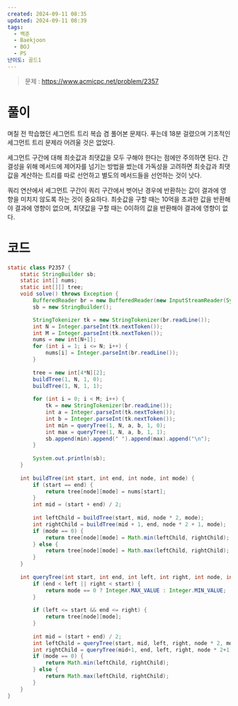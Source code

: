 ```yaml
---
created: 2024-09-11 08:35
updated: 2024-09-11 08:39
tags:
  - 백준
  - Baekjoon
  - BOJ
  - PS
난이도: 골드1
---
```

> 문제 : https://www.acmicpc.net/problem/2357

# 풀이
며칠 전 학습했던 세그먼트 트리 복습 겸 풀어본 문제다.
푸는데 18분 걸렸으며 기초적인 세그먼트 트리 문제라 어려울 것은 없었다.

세그먼트 구간에 대해 최솟값과 최댓값을 모두 구해야 한다는 점에만 주의하면 된다.
간결성을 위해 메서드에 제어자를 넘기는 방법을 썼는데 가독성을 고려하면 최솟갑과 최댓값을 계산하는 트리를 따로 선언하고 별도의 메서드들을 선언하는 것이 낫다.

쿼리 연산에서 세그먼트 구간이 쿼리 구간에서 벗어난 경우에 반환하는 값이 결과에 영향을 미치지 않도록 하는 것이 중요하다.
최솟값을 구할 때는 10억을 초과한 값을 반환해야 결과에 영향이 없으며, 최댓값을 구할 때는 0이하의 값을 반환해야 결과에 영향이 없다.
# 코드
```java
static class P2357 {  
    static StringBuilder sb;  
    static int[] nums;  
    static int[][] tree;  
    void solve() throws Exception {  
        BufferedReader br = new BufferedReader(new InputStreamReader(System.in));  
        sb = new StringBuilder();  

        StringTokenizer tk = new StringTokenizer(br.readLine());  
        int N = Integer.parseInt(tk.nextToken());  
        int M = Integer.parseInt(tk.nextToken());  
        nums = new int[N+1];  
        for (int i = 1; i <= N; i++) {  
            nums[i] = Integer.parseInt(br.readLine());  
        }  
  
        tree = new int[4*N][2];  
        buildTree(1, N, 1, 0);  
        buildTree(1, N, 1, 1);  
  
        for (int i = 0; i < M; i++) {  
            tk = new StringTokenizer(br.readLine());  
            int a = Integer.parseInt(tk.nextToken());  
            int b = Integer.parseInt(tk.nextToken());  
            int min = queryTree(1, N, a, b, 1, 0);  
            int max = queryTree(1, N, a, b, 1, 1);  
            sb.append(min).append(" ").append(max).append("\n");  
        }  
  
        System.out.println(sb);  
    }  
  
    int buildTree(int start, int end, int node, int mode) {  
        if (start == end) {  
            return tree[node][mode] = nums[start];  
        }  
        int mid = (start + end) / 2;  
  
        int leftChild = buildTree(start, mid, node * 2, mode);  
        int rightChild = buildTree(mid + 1, end, node * 2 + 1, mode);  
        if (mode == 0) {  
            return tree[node][mode] = Math.min(leftChild, rightChild);  
        } else {  
            return tree[node][mode] = Math.max(leftChild, rightChild);  
        }  
    }  
  
    int queryTree(int start, int end, int left, int right, int node, int mode) {  
        if (end < left || right < start) {  
            return mode == 0 ? Integer.MAX_VALUE : Integer.MIN_VALUE;  
        }  
  
        if (left <= start && end <= right) {  
            return tree[node][mode];  
        }  
  
        int mid = (start + end) / 2;  
        int leftChild = queryTree(start, mid, left, right, node * 2, mode);  
        int rightChild = queryTree(mid+1, end, left, right, node * 2+1, mode);  
        if (mode == 0) {  
            return Math.min(leftChild, rightChild);  
        } else {  
            return Math.max(leftChild, rightChild);  
        }  
    }  
}
```
